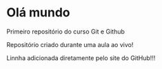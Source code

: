# Olá mundo
 Primeiro repositório do curso Git e Github

Repositório criado durante uma aula ao vivo!

Linnha adicionada diretamente pelo site do GitHub!!!

